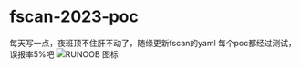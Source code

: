 # fscan-2023-poc
每天写一点，夜班顶不住肝不动了，随缘更新fscan的yaml
每个poc都经过测试，误报率5%吧
![RUNOOB 图标](http://static.runoob.com/images/runoob-logo.png)

